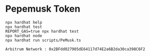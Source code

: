 # Pepemusk Token

```shell
npx hardhat help
npx hardhat test
REPORT_GAS=true npx hardhat test
npx hardhat node
npx hardhat run scripts/PeMusk.ts
```
```shell
Arbitrum Network : 0x2BFdd027905dE64117d74E2a6B2da30ca398C6F2
```
